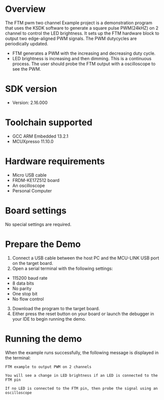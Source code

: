Overview
========
The FTM pwm two channel Example project is a demonstration program that uses the KSDK software to generate a square 
pulse PWM(24kHZ) on 2 channel to control the LED brightness. It sets up the FTM hardware block to output two edge-aligned PWM signals.
The PWM dutycycles are periodically updated.
- FTM generates a PWM with the increasing and decreasing duty cycle.
- LED brightness is increasing and then dimming. This is a continuous process.
The user should probe the FTM output with a oscilloscope to see the PWM.

SDK version
===========
- Version: 2.16.000

Toolchain supported
===================
- GCC ARM Embedded  13.2.1
- MCUXpresso  11.10.0

Hardware requirements
=====================
- Micro USB cable
- FRDM-KE17Z512 board
- An oscilloscope
- Personal Computer

Board settings
==============
No special settings are required.

Prepare the Demo
================
1.  Connect a USB cable between the host PC and the MCU-LINK USB port on the target board.
2.  Open a serial terminal with the following settings:
   - 115200 baud rate
   - 8 data bits
   - No parity
   - One stop bit
   - No flow control
3. Download the program to the target board.
4. Either press the reset button on your board or launch the debugger in your IDE to begin running the demo.

Running the demo
================
When the example runs successfully, the following message is displayed in the terminal:

~~~~~~~~~~~~~~~~~~~~~~~
FTM example to output PWM on 2 channels

You will see a change in LED brightness if an LED is connected to the FTM pin

If no LED is connected to the FTM pin, then probe the signal using an oscilloscope
~~~~~~~~~~~~~~~~~~~~~~~
